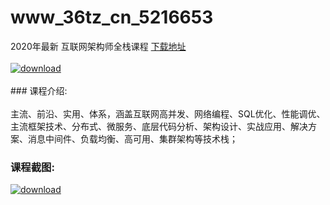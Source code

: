 # www_36tz_cn_5216653
2020年最新 互联网架构师全栈课程
[下载地址](http://www.36tz.cn/article/5216653 "下载地址")
<br/></br>[![download](http://36tz.cn/muke_img/2020_12_2-300x193.png "下载地址")](http://www.36tz.cn/article/5216653 "下载地址")
<br/></br>### 课程介绍:<br/></br>主流、前沿、实用、体系，涵盖互联网高并发、网络编程、SQL优化、性能调优、主流框架技术、分布式、微服务、底层代码分析、架构设计、实战应用、解决方案、消息中间件、负载均衡、高可用、集群架构等技术栈；

### 课程截图:
[![download](http://36tz.cn/muke_img/2020_12_1.png "下载地址")](http://www.36tz.cn/article/5216653 "下载地址")

